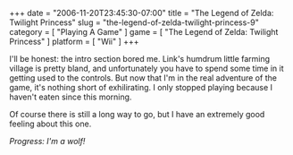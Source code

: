 +++
date = "2006-11-20T23:45:30-07:00"
title = "The Legend of Zelda: Twilight Princess"
slug = "the-legend-of-zelda-twilight-princess-9"
category = [ "Playing A Game" ]
game = [ "The Legend of Zelda: Twilight Princess" ]
platform = [ "Wii" ]
+++

I'll be honest: the intro section bored me.  Link's humdrum little farming village is pretty bland, and unfortunately you have to spend some time in it getting used to the controls.  But now that I'm in the real adventure of the game, it's nothing short of exhilirating.  I only stopped playing because I haven't eaten since this morning.

Of course there is still a long way to go, but I have an extremely good feeling about this one.

<i>Progress: I'm a wolf!</i>